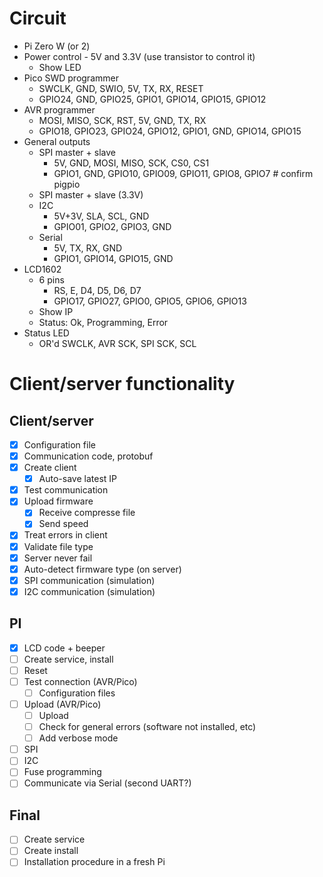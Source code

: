 # Circuit

- Pi Zero W (or 2)
- Power control - 5V and 3.3V (use transistor to control it)
  - Show LED
- Pico SWD programmer
  - SWCLK,  GND, SWIO,   5V,    TX,     RX,     RESET
  - GPIO24, GND, GPIO25, GPIO1, GPIO14, GPIO15, GPIO12
- AVR programmer
  - MOSI,   MISO,   SCK,    RST,    5V,    GND, TX,     RX
  - GPIO18, GPIO23, GPIO24, GPIO12, GPIO1, GND, GPIO14, GPIO15
- General outputs
  - SPI master + slave
    - 5V,    GND, MOSI,   MISO,   SCK,    CS0,   CS1
    - GPIO1, GND, GPIO10, GPIO09, GPIO11, GPIO8, GPIO7    # confirm pigpio
  - SPI master + slave (3.3V)
  - I2C
    - 5V+3V,  SLA,   SCL,   GND
    - GPIO01, GPIO2, GPIO3, GND
  - Serial
    - 5V,    TX,     RX,     GND
    - GPIO1, GPIO14, GPIO15, GND
- LCD1602
  - 6 pins
    - RS,     E,      D4,    D5,    D6,    D7
    - GPIO17, GPIO27, GPIO0, GPIO5, GPIO6, GPIO13
  - Show IP
  - Status: Ok, Programming, Error
- Status LED
  - OR'd SWCLK, AVR SCK, SPI SCK, SCL

# Client/server functionality

## Client/server

- [x] Configuration file
- [x] Communication code, protobuf
- [x] Create client
  - [x] Auto-save latest IP
- [x] Test communication
- [x] Upload firmware
  - [x] Receive compresse file
  - [x] Send speed
- [x] Treat errors in client
- [x] Validate file type
- [x] Server never fail
- [x] Auto-detect firmware type (on server)
- [x] SPI communication (simulation)
- [x] I2C communication (simulation)

## PI

- [x] LCD code + beeper
- [ ] Create service, install
- [ ] Reset
- [ ] Test connection (AVR/Pico)
  - [ ] Configuration files
- [ ] Upload (AVR/Pico)
  - [ ] Upload
  - [ ] Check for general errors (software not installed, etc)
  - [ ] Add verbose mode
- [ ] SPI
- [ ] I2C
- [ ] Fuse programming
- [ ] Communicate via Serial (second UART?)

## Final

- [ ] Create service
- [ ] Create install
- [ ] Installation procedure in a fresh Pi
